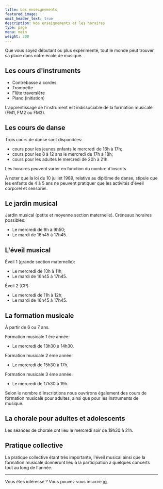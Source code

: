 ```yaml
---
title: Les enseignements
featured_image: ''
omit_header_text: true
description: Nos enseignements et les horaires
type: page
menu: main
weight: 300
---
```


Que vous soyez débutant ou plus expérimenté, tout le monde peut trouver sa place dans
notre école de musique.


## Les cours d'instruments

- Contrebasse à cordes
- Trompette
- Flûte traversière
- Piano (initiation)

L’apprentissage de l’instrument est indissociable de la formation musicale (FM1, FM2 ou FM3).

## Les cours de danse

Trois cours de danse sont disponibles:
- cours pour les jeunes enfants le mercredi de 16h à 17h;
- cours pour les 8 à 12 ans le mercredi de 17h à 18h;
- cours pour les adultes le mercredi de 20h à 21h.

Les horaires peuvent varier en fonction du nombre d'inscrits.

À noter que la loi du 10 juillet 1989, relative au diplôme de danse,
stipule que les enfants de 4 à 5 ans ne peuvent pratiquer que les
activités d'éveil corporel et sensoriel.


## Le jardin musical

Jardin musical (petite et moyenne section maternelle).
Créneaux horaires possibles:
- Le mercredi de 9h à 9h50;
- Le mardi de 16h45 à 17h45.


## L'éveil musical


Éveil 1 (grande section maternelle):
- Le mercredi de 10h à 11h;
- Le mardi de 16h45 à 17h45.

Éveil 2 (CP):
- Le mercredi de 11h à 12h;
- Le mardi de 16h45 à 17h45.


## La formation musicale

À partir de 6 ou 7 ans.

Formation musicale 1 ère année:
- Le mercredi de 13h30 à 14h30.

Formation musicale 2 ème année:
- Le mercredi de 15h30 à 17h.

Formation musicale 3 ème année:
- Le mercredi de 17h30 à 19h.

Selon le nombre d'inscriptions nous ouvrirons également des cours de formation musicale
pour adultes, ainsi que pour les instruments de musique.


## La chorale pour adultes et adolescents

Les séances de chorale ont lieu le mercredi soir de 19h30 à 21h.


## Pratique collective

La pratique collective étant très importante,
l'éveil musical ainsi que la formation musicale donneront lieu à la participation
à quelques concerts tout au long de l'année.



--- 

Vous êtes intéressé ? Vous pouvez vous inscrire [ici](/inscription).

